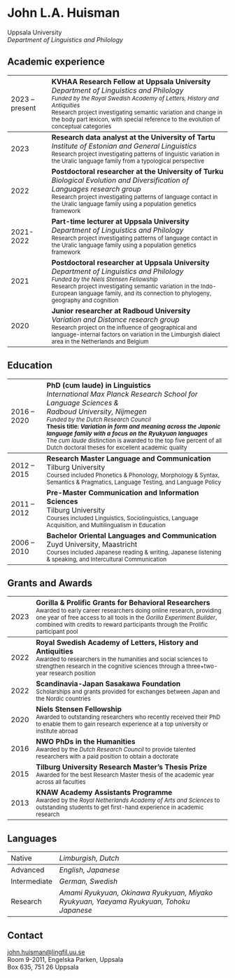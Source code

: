 # John L.A. Huisman

Uppsala University <br> *Department of Linguistics and Philology*

## <span class="icon-library" aria-hidden="true"></span> Academic experience

| <span style="font-weight:normal">2023 – present</span> | <span style="font-weight:normal; text-align:left">**KVHAA Research Fellow at Uppsala University** <br> *Department of Linguistics and Philology* <br> <font size = 2> <i> Funded by the Royal Swedish Academy of Letters, History and Antiquities </i> <br> Research project investigating semantic variation and change in the body part lexicon, with special reference to the evolution of conceptual categories </font></span> |
| :----------------------------------------------------- | :----------------------------------------------------------- |
| 2023                                                   | **Research data analyst at the University of Tartu** <br> *Institute of Estonian and General Linguistics* <br> <font size = 2> Research project investigating patterns of linguistic variation in the Uralic language family from a typological perspective </font> |
| 2022                                                   | **Postdoctoral researcher at the University of Turku** <br> *Biological Evolution and Diversification of Languages research group* <br> <font size = 2> Research project investigating patterns of language contact in the Uralic language family using a population genetics framework </font> |
| 2021-2022                                              | **Part-time lecturer at Uppsala University** <br> *Department of Linguistics and Philology* <br> <font size = 2> Research project investigating patterns of language contact in the Uralic language family using a population genetics framework </font> |
| 2021                                                   | **Postdoctoral researcher at Uppsala University** <br> *Department of Linguistics and Philology* <br> <font size = 2> <i> Funded by the Niels Stensen Fellowship </i> <br> Research project investigating semantic variation in the Indo-European language family, and its connection to phylogeny, geography and cognition </font> |
| 2020                                                   | **Junior researcher at Radboud University** <br> *Variation and Distance research group* <br> <font size = 2> Research project on the influence of geographical and language-internal factors on variation in the Limburgish dialect area in the Netherlands and Belgium </font> |

## <span class="icon-googlescholar" aria-hidden="true"></span> Education

| <span style="font-weight:normal">2016 – 2020</span> | <span style="font-weight:normal; text-align:left">**PhD (cum laude) in Linguistics** <br> *International Max Planck Research School for Language Sciences &* <br/> *Radboud University, Nijmegen* <br/> <font size = 2> <i> Funded by the Dutch Research Council </i> <br> <b> Thesis title: <i> Variation in form and meaning across the Japonic language family with a focus on the Ryukyuan languages </i> </b> <br/> The <i> cum laude </i> distinction is awarded to the top five percent of all Dutch doctoral theses for excellent academic quality </font></span> |
| :----------------------------------------------------- | :----------------------------------------------------------- |
| 2012 – 2015                                            | **Research Master Language and Communication** <br> Tilburg University <br> <font size = 2> Coursed included Phonetics & Phonology, Morphology & Syntax, Semantics & Pragmatics, Language Testing, and Language Policy </font> |
| 2011 – 2012                                            | **Pre-Master Communication and Information Sciences** <br> Tilburg University <br> <font size = 2> Courses included Linguistics, Sociolinguistics, Language Acquisition, and Multilingualism in Education </font> |
| 2006 – 2010                                            | **Bachelor Oriental Languages and Communication** <br> Zuyd University, Maastricht <br ><font size = 2> Courses included Japanese reading & writing, Japanese listening & speaking, and Intercultural Communication </font> |

## <span class="icon-trophy" aria-hidden="true"></span> Grants and Awards 

| <span style="font-weight:normal">2023</span> | <span style="font-weight:normal; text-align:left">**Gorilla & Prolific Grants for Behavioral Researchers** <br> <font size = 2> Awarded to early career researchers doing online research, providing one year of free access to all tools in the <i>Gorilla Experiment Builder</i>, combined with credits to reward participants through the Prolific participant pool </font></span> |
| :----------------------------------------------------- | :----------------------------------------------------------- |
| 2022                                                   | **Royal Swedish Academy of Letters, History and Antiquities** <br> <font size = 2> Awarded to researchers in the humanities and social sciences to strengthen research in the cognitive sciences through a three+two-year research position </font> |
| 2022                                                   | **Scandinavia-Japan Sasakawa Foundation** <br> <font size = 2> Scholarships and grants provided for exchanges between Japan and the Nordic countries </font> |
| 2020                                                   | **Niels Stensen Fellowship** <br> <font size = 2> Awarded to outstanding researchers who recently received their PhD to enable them to gain research experience at a top university or institute abroad </font> |
| 2016                                                   | **NWO PhDs in the Humanities** <br> <font size = 2> Awarded by the <i>Dutch Research Council</i> to provide talented researchers with a paid position to obtain a doctorate </font> |
| 2015                                                   | **Tilburg University Research Master’s Thesis Prize** <br> <font size = 2> Awarded for the best Research Master thesis of the academic year across all faculties </font> |
| 2013                                                   | **KNAW Academy Assistants Programme** <br> <font size = 2> Awarded by the <i>Royal Netherlands Academy of Arts and Sciences</i> to outstanding  students to get first-hand experience in academic research </font> |

## <span class="icon-bubbles" aria-hidden="true"></span> Languages 

| <span style="font-weight:normal">Native</span> | <span style="font-weight:normal; text-align:left">*Limburgish, Dutch* </span> |
| :--------------------------------------------- | :---------------------------------------------------------------------------- |
| Advanced                                       | *English, Japanese*                                                           |
| Intermediate                                   | *German, Swedish*                                                             |
| Research                                       | *Amami Ryukyuan, Okinawa Ryukyuan, Miyako Ryukyuan, Yaeyama Ryukyuan, Tohoku Japanese* |
  
## <span class="icon-link" aria-hidden="true"></span> Contact

<span class="icon-mail" aria-hidden="true"></span> john.huisman@lingfil.uu.se<br><span class="icon-location" aria-hidden="true"></span> Room 9-2011, Engelska Parken, Uppsala<br><span class="icon-envelop" aria-hidden="true"></span> Box 635, 751 26 Uppsala






